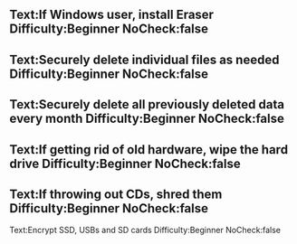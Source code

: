 Text:If Windows user, install Eraser
Difficulty:Beginner
NoCheck:false
---
Text:Securely delete individual files as needed
Difficulty:Beginner
NoCheck:false
---
Text:Securely delete all previously deleted data every month
Difficulty:Beginner
NoCheck:false
---
Text:If getting rid of old hardware, wipe the hard drive
Difficulty:Beginner
NoCheck:false
---
Text:If throwing out CDs, shred them
Difficulty:Beginner
NoCheck:false
---
Text:Encrypt SSD, USBs and SD cards
Difficulty:Beginner
NoCheck:false